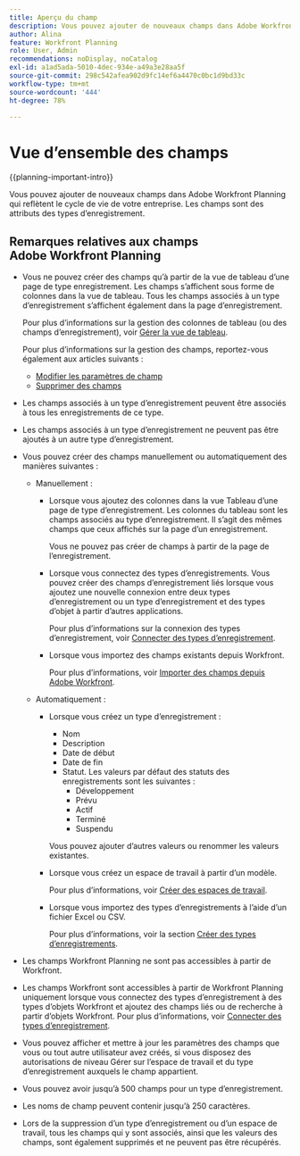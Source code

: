 ```yaml
---
title: Aperçu du champ
description: Vous pouvez ajouter de nouveaux champs dans Adobe Workfront Planning qui reflètent le cycle de vie de votre entreprise. Les champs sont des attributs des types d’enregistrement.
author: Alina
feature: Workfront Planning
role: User, Admin
recommendations: noDisplay, noCatalog
exl-id: a1ad5ada-5010-4dec-934e-a49a3e28aa5f
source-git-commit: 298c542afea902d9fc14ef6a4470c0bc1d9bd33c
workflow-type: tm+mt
source-wordcount: '444'
ht-degree: 78%

---
```



# Vue d’ensemble des champs

<!--<span class="preview">The highlighted information on this page refers to functionality not yet generally available. It is available only in the Preview environment for all customers. After the monthly releases to Production, the same features are also available in the Production environment for customers who enabled fast releases. </span>   

<span class="preview">For information about fast releases, see [Enable or disable fast releases for your organization](/help/quicksilver/administration-and-setup/set-up-workfront/configure-system-defaults/enable-fast-release-process.md). </span>-->


{{planning-important-intro}}

Vous pouvez ajouter de nouveaux champs dans Adobe Workfront Planning qui reflètent le cycle de vie de votre entreprise. Les champs sont des attributs des types d’enregistrement.


## Remarques relatives aux champs Adobe Workfront Planning

* Vous ne pouvez créer des champs qu’à partir de la vue de tableau d’une page de type enregistrement. Les champs s’affichent sous forme de colonnes dans la vue de tableau. Tous les champs associés à un type d’enregistrement s’affichent également dans la page d’enregistrement.

  Pour plus d’informations sur la gestion des colonnes de tableau (ou des champs d’enregistrement), voir [Gérer la vue de tableau](/help/quicksilver/planning/views/manage-the-table-view.md).

  Pour plus d’informations sur la gestion des champs, reportez-vous également aux articles suivants :

   * [Modifier les paramètres de champ](/help/quicksilver/planning/fields/edit-fields.md)
   * [Supprimer des champs](/help/quicksilver/planning/fields/delete-fields.md)

* Les champs associés à un type d’enregistrement peuvent être associés à tous les enregistrements de ce type. <!--will this change and will the fields be available for other record types, too?! Also, the next bullet might need to change too if this one changes -->

* Les champs associés à un type d’enregistrement ne peuvent pas être ajoutés à un autre type d’enregistrement. <!-- this will change when they open the Field library tab when creating a field-->

* Vous pouvez créer des champs manuellement ou automatiquement des manières suivantes :

   * Manuellement :

      * Lorsque vous ajoutez des colonnes dans la vue Tableau d’une page de type d’enregistrement. Les colonnes du tableau sont les champs associés au type d’enregistrement. Il s’agit des mêmes champs que ceux affichés sur la page d’un enregistrement.

        Vous ne pouvez pas créer de champs à partir de la page de l’enregistrement.

      * Lorsque vous connectez des types d’enregistrements. Vous pouvez créer des champs d’enregistrement liés lorsque vous ajoutez une nouvelle connexion entre deux types d’enregistrement ou un type d’enregistrement et des types d’objet à partir d’autres applications.

        Pour plus d’informations sur la connexion des types d’enregistrement, voir [Connecter des types d’enregistrement](/help/quicksilver/planning/architecture/connect-record-types.md).

      * Lorsque vous importez des champs existants depuis Workfront.

        Pour plus d’informations, voir [Importer des champs depuis Adobe Workfront](/help/quicksilver/planning/fields/import-fields-from-workfront.md).


   * Automatiquement :

      * Lorsque vous créez un type d’enregistrement :

         * Nom
         * Description
         * Date de début
         * Date de fin
         * Statut. Les valeurs par défaut des statuts des enregistrements sont les suivantes :
            * Développement
            * Prévu
            * Actif
            * Terminé
            * Suspendu

        Vous pouvez ajouter d’autres valeurs ou renommer les valeurs existantes.

      * Lorsque vous créez un espace de travail à partir d’un modèle.

        Pour plus d’informations, voir [Créer des espaces de travail](/help/quicksilver/planning/architecture/create-workspaces.md).

      * Lorsque vous importez des types d’enregistrements à l’aide d’un fichier Excel ou CSV.

        Pour plus d’informations, voir la section [Créer des types d’enregistrements](/help/quicksilver/planning/architecture/create-record-types.md).

* Les champs Workfront Planning ne sont pas accessibles à partir de Workfront.

* Les champs Workfront sont accessibles à partir de Workfront Planning uniquement lorsque vous connectez des types d’enregistrement à des types d’objets Workfront et ajoutez des champs liés ou de recherche à partir d’objets Workfront. Pour plus d’informations, voir [Connecter des types d’enregistrement](/help/quicksilver/planning/architecture/connect-record-types.md).

* Vous pouvez afficher et mettre à jour les paramètres des champs que vous ou tout autre utilisateur avez créés, si vous disposez des autorisations de niveau Gérer sur l’espace de travail et du type d’enregistrement auxquels le champ appartient.

* Vous pouvez avoir jusqu’à 500 champs pour un type d’enregistrement.

* Les noms de champ peuvent contenir jusqu’à 250 caractères.

* Lors de la suppression d’un type d’enregistrement ou d’un espace de travail, tous les champs qui y sont associés, ainsi que les valeurs des champs, sont également supprimés et ne peuvent pas être récupérés. <!-- this might change with a possible recycle bin solution?!-->
